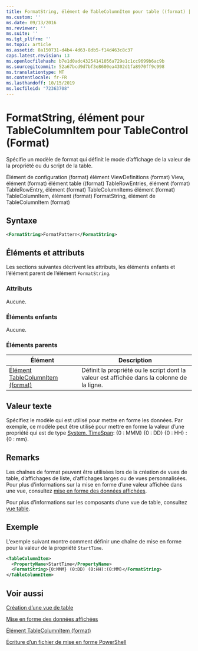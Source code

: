```yaml
---
title: FormatString, élément de TableColumnItem pour table ((format) | Microsoft Docs
ms.custom: ''
ms.date: 09/13/2016
ms.reviewer: ''
ms.suite: ''
ms.tgt_pltfrm: ''
ms.topic: article
ms.assetid: 8a150731-d4b4-4d63-8db5-f14d463c8c37
caps.latest.revision: 13
ms.openlocfilehash: b7e1d0adc43254141056a729e1c1cc9699b6ac9b
ms.sourcegitcommit: 52a67bcd9d7bf3e8600ea4302d1fa8970ff9c998
ms.translationtype: MT
ms.contentlocale: fr-FR
ms.lasthandoff: 10/15/2019
ms.locfileid: "72363708"
---
```

# <a name="formatstring-element-for-tablecolumnitem-for-tablecontrol-format"></a>FormatString, élément pour TableColumnItem pour TableControl (Format)

Spécifie un modèle de format qui définit le mode d’affichage de la valeur de la propriété ou du script de la table.

Élément de configuration (format) élément ViewDefinitions (format) View, élément (format) élément table ((format) TableRowEntries, élément (format) TableRowEntry, élément (format) TableColumnItems élément (format) TableColumnItem, élément (format) FormatString, élément de TableColumnItem (format)

## <a name="syntax"></a>Syntaxe

```xml
<FormatString>FormatPattern</FormatString>
```

## <a name="attributes-and-elements"></a>Éléments et attributs

Les sections suivantes décrivent les attributs, les éléments enfants et l’élément parent de l’élément `FormatString`.

### <a name="attributes"></a>Attributs

Aucune.

### <a name="child-elements"></a>Éléments enfants

Aucune.

### <a name="parent-elements"></a>Éléments parents

|Élément|Description|
|-------------|-----------------|
|[Élément TableColumnItem (format)](./tablecolumnitem-element-for-tablecolumnitems-for-tablecontrol-format.md)|Définit la propriété ou le script dont la valeur est affichée dans la colonne de la ligne.|

## <a name="text-value"></a>Valeur texte

Spécifiez le modèle qui est utilisé pour mettre en forme les données. Par exemple, ce modèle peut être utilisé pour mettre en forme la valeur d’une propriété qui est de type [System. TimeSpan](/dotnet/api/System.TimeSpan): {0 : MMM} {0 : DD} {0 : HH} : {0 : mm}.

## <a name="remarks"></a>Remarks

Les chaînes de format peuvent être utilisées lors de la création de vues de table, d’affichages de liste, d’affichages larges ou de vues personnalisées. Pour plus d’informations sur la mise en forme d’une valeur affichée dans une vue, consultez [mise en forme des données affichées](./formatting-displayed-data.md).

Pour plus d’informations sur les composants d’une vue de table, consultez [vue table](./creating-a-table-view.md).

## <a name="example"></a>Exemple

L’exemple suivant montre comment définir une chaîne de mise en forme pour la valeur de la propriété `StartTime`.

```xml
<TableColumnItem>
  <PropertyName>StartTime</PropertyName>
  <FormatString>{0:MMM} (0:DD) (0:HH):(0:MM)</FormatString>
</TableColumnItem>
```

## <a name="see-also"></a>Voir aussi

[Création d’une vue de table](./creating-a-table-view.md)

[Mise en forme des données affichées](./formatting-displayed-data.md)

[Élément TableColumnItem (format)](./tablecolumnitem-element-for-tablecolumnitems-for-tablecontrol-format.md)

[Écriture d’un fichier de mise en forme PowerShell](./writing-a-powershell-formatting-file.md)
